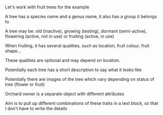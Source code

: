 Let's work with fruit trees for the example

A tree has a species name and a genus name, it also has a group it belongs to

A tree may be:
  old (inactive), growing (testing), dormant (semi-active), flowering (active, not in use) or fruiting (active, in use)
  
When fruiting, it has several qualities, such as location, fruit colour, fruit shape...

These qualities are optional and may depend on location.

Potentially each tree has a short description to say what it looks like

Potentially there are images of the tree which vary depending on status of tree (flower or fruit)

Orchard owner is a separate object with different attributes

Aim is to pull up different combinations of these traits in a text block, so that I don't have to write the details
